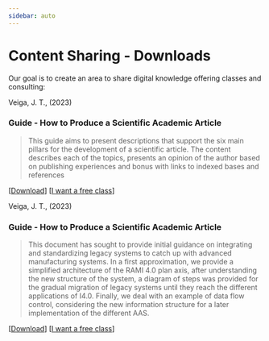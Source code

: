 ```yaml
---
sidebar: auto
---
```


# Content Sharing - Downloads

Our goal is to create an area to share digital knowledge offering classes and consulting:


<MarkdownCard image="/MARL.jpg">

  Veiga, J. T., (2023)

###  **Guide - How to Produce a Scientific Academic Article**

> This guide aims to present descriptions that support the six main pillars for the development of a scientific article. The content describes each of the topics, presents an opinion of the author based on publishing experiences and bonus with links to indexed bases and references

[[Download](https://www.passeidireto.com/arquivo/118479283/guia-como-produzir-artigo-cientifico)]
[[I want a free class](https://wa.me/+5511992451218)]

</MarkdownCard>


<MarkdownCard image="/MARL.jpg">

  Veiga, J. T., (2023)

###  **Guide - How to Produce a Scientific Academic Article**

> This document has sought to provide initial guidance on integrating and standardizing legacy systems to catch up with advanced manufacturing systems. In a first approximation, we provide a simplified architecture of the RAMI 4.0 plan axis, after understanding the new structure of the system, a diagram of steps was provided for the gradual migration of legacy systems until they reach the different applications of I4.0. Finally, we deal with an example of data flow control, considering the new information structure for a later implementation of the different AAS.

[[Download](https://www.passeidireto.com/arquivo/118584443)]
[[I want a free class](https://wa.me/+5511992451218)]

</MarkdownCard>


